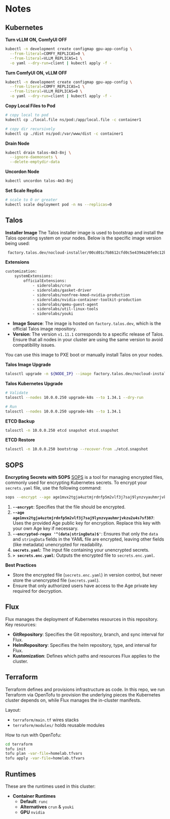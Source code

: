 # Notes

## Kubernetes

**Turn vLLM ON, ComfyUI OFF**
```bash
kubectl -n development create configmap gpu-app-config \
  --from-literal=COMFY_REPLICAS=0 \
  --from-literal=VLLM_REPLICAS=1 \
  -o yaml --dry-run=client | kubectl apply -f -
```

**Turn ComfyUI ON, vLLM OFF**
```bash
kubectl -n development create configmap gpu-app-config \
  --from-literal=COMFY_REPLICAS=1 \
  --from-literal=VLLM_REPLICAS=0 \
  -o yaml --dry-run=client | kubectl apply -f -
```

**Copy Local Files to Pod**
```bash
# copy local to pod
kubectl cp ./local.file ns/pod:/app/local.file -c container1

# copy dir recursively
kubectl cp ./dist ns/pod:/var/www/dist -c container1
```

**Drain Node**
```bash
kubectl drain talos-4m3-8nj \
  --ignore-daemonsets \
  --delete-emptydir-data
```

**Uncordon Node**
```bash
kubectl uncordon talos-4m3-8nj
```

**Set Scale Replica**
```bash
# scale to 0 or greater
kubectl scale deployment pod -n ns --replicas=0
```

## Talos
**Installer Image**
The Talos installer image is used to bootstrap and install the Talos operating system on your nodes. Below is the specific image version being used:

```bash
 factory.talos.dev/nocloud-installer/00cd01c7b8612cfd0c5e4394a20fe0c12b1c398ddbf6b554d909179411659e6a:v1.11.1 
```

**Extensions**
```bash
customization:
    systemExtensions:
        officialExtensions:
            - siderolabs/crun
            - siderolabs/gasket-driver
            - siderolabs/nonfree-kmod-nvidia-production
            - siderolabs/nvidia-container-toolkit-production
            - siderolabs/qemu-guest-agent
            - siderolabs/util-linux-tools
            - siderolabs/youki
```

- **Image Source**: The image is hosted on `factory.talos.dev`, which is the official Talos image repository.
- **Version**: The version `v1.11.1` corresponds to a specific release of Talos. Ensure that all nodes in your cluster are using the same version to avoid compatibility issues.

You can use this image to PXE boot or manually install Talos on your nodes.

**Talos Image Upgrade**
```bash
talosctl upgrade -n ${NODE_IP} --image factory.talos.dev/nocloud-installer/${IMAGE_HASH}:${IMAGE_VERSION}
```

**Talos Kubernetes Upgrade**
```bash
# Validate
talosctl --nodes 10.0.0.250 upgrade-k8s --to 1.34.1 --dry-run

# Run
talosctl --nodes 10.0.0.250 upgrade-k8s --to 1.34.1
```

**ETCD Backup**
```bash
talosctl -n 10.0.0.250 etcd snapshot etcd.snapshot
```

**ETCD Restore**
```bash
talosctl -n 10.0.0.250 bootstrap --recover-from ./etcd.snapshot
```

## SOPS
**Encrypting Secrets with SOPS**
[SOPS](https://github.com/getsops/sops) is a tool for managing encrypted files, commonly used for encrypting Kubernetes secrets. To encrypt your `secrets.yaml` file, use the following command:

```bash
sops --encrypt --age age1mvx2tgja4uztmjrdnfp5m2vlf3j7saj9lynzvyauhmrjvkzu2u4s7sf387 --encrypted-regex '^(data|stringData)$' secrets.yaml > secrets.enc.yaml
```

1. **`--encrypt`**: Specifies that the file should be encrypted.
2. **`--age age1mvx2tgja4uztmjrdnfp5m2vlf3j7saj9lynzvyauhmrjvkzu2u4s7sf387`**: Uses the provided Age public key for encryption. Replace this key with your own Age key if necessary.
3. **`--encrypted-regex '^(data|stringData)$'`**: Ensures that only the `data` and `stringData` fields in the YAML file are encrypted, leaving other fields (like metadata) unencrypted for readability.
4. **`secrets.yaml`**: The input file containing your unencrypted secrets.
5. **`> secrets.enc.yaml`**: Outputs the encrypted file to `secrets.enc.yaml`.

**Best Practices**
- Store the encrypted file (`secrets.enc.yaml`) in version control, but never store the unencrypted file (`secrets.yaml`).
- Ensure that only authorized users have access to the Age private key required for decryption.

## Flux
Flux manages the deployment of Kubernetes resources in this repository. Key resources:

- **GitRepository**: Specifies the Git repository, branch, and sync interval for Flux.
- **HelmRepository**: Specifies the helm repository, type, and interval for Flux.
- **Kustomization**: Defines which paths and resources Flux applies to the cluster.

## Terraform
Terraform defines and provisions infrastructure as code. In this repo, we run Terraform via OpenTofu to provision the underlying pieces the Kubernetes cluster depends on, while Flux manages the in-cluster manifests.

Layout:
- `terraform/main.tf` wires stacks
- `terraform/modules/` holds reusable modules

How to run with OpenTofu:
```sh
cd terraform
tofu init
tofu plan -var-file=homelab.tfvars
tofu apply -var-file=homelab.tfvars
```

## Runtimes
These are the runtimes used in this cluster:

- **Container Runtimes**
  - **Default**: `runc`
  - **Alternatives** `crun` & `youki`
  - **GPU** `nvidia`